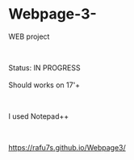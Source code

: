 # Webpage-3-
WEB project

<br>

Status: IN PROGRESS
<br><br>
Should works on 17'+

<br>

I used Notepad++

<br> 

https://rafu7s.github.io/Webpage3/



